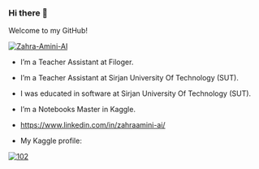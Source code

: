 ### Hi there 👋

Welcome to my GitHub!

<a href="https://ibb.co/RDPSq3j"><img src="https://i.ibb.co/DRkbZ9r/Zahra-Amini-AI.png" alt="Zahra-Amini-AI" border="0"></a>

- I’m a Teacher Assistant at Filoger.

- I’m a Teacher Assistant at Sirjan University Of Technology (SUT).

- I was educated in software at Sirjan University Of Technology (SUT).

- I’m a Notebooks Master in Kaggle.

- https://www.linkedin.com/in/zahraamini-ai/

- My Kaggle profile:


<a href="https://ibb.co/XCdZBLn"><img src="https://i.ibb.co/kSrgnBL/102.png" alt="102" border="0"></a>
